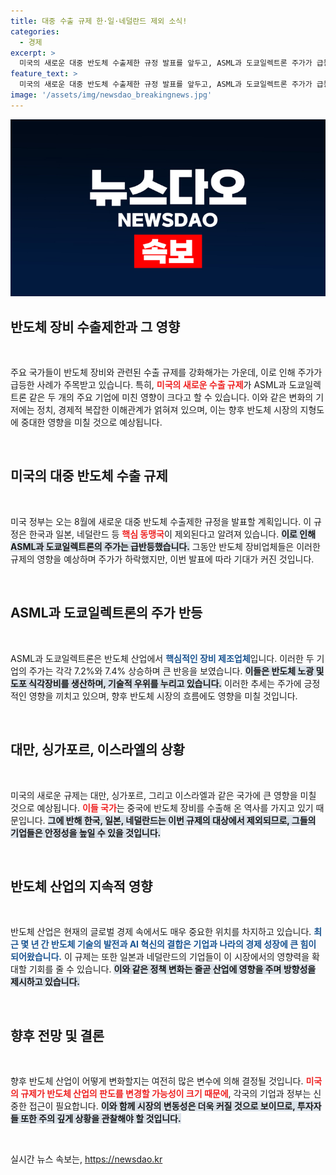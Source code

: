 ```yaml
---
title: 대중 수출 규제 한·일·네덜란드 제외 소식!
categories:
  - 경제
excerpt: >
  미국의 새로운 대중 반도체 수출제한 규정 발표를 앞두고, ASML과 도쿄일렉트론 주가가 급등했습니다. 한국과 일본 등 30개 주요 동맹국이 제외된 영향으로 반도체 시장이 요동치고 있습니다.
feature_text: >
  미국의 새로운 대중 반도체 수출제한 규정 발표를 앞두고, ASML과 도쿄일렉트론 주가가 급등했습니다. 한국과 일본 등 30개 주요 동맹국이 제외된 영향으로 반도체 시장이 요동치고 있습니다.
image: '/assets/img/newsdao_breakingnews.jpg'
---
```


<p><img src="/assets/img/newsdao_breakingnews.jpg" alt="ontimetimes 속보" /></p>

<h2 data-ke-size="size26">반도체 장비 수출제한과 그 영향</h2>

<p data-ke-size="size16">&nbsp;</p>

<p>주요 국가들이 반도체 장비와 관련된 수출 규제를 강화해가는 가운데, 이로 인해 주가가 급등한 사례가 주목받고 있습니다. 특히, <b><span style="color: #ee2323;">미국의 새로운 수출 규제</span></b>가 ASML과 도쿄일렉트론 같은 두 개의 주요 기업에 미친 영향이 크다고 할 수 있습니다. 이와 같은 변화의 기저에는 정치, 경제적 복잡한 이해관계가 얽혀져 있으며, 이는 향후 반도체 시장의 지형도에 중대한 영향을 미칠 것으로 예상됩니다.</p>

<p data-ke-size="size16">&nbsp;</p>

<h2 data-ke-size="size26">미국의 대중 반도체 수출 규제</h2>

<p data-ke-size="size16">&nbsp;</p>

<p>미국 정부는 오는 8월에 새로운 대중 반도체 수출제한 규정을 발표할 계획입니다. 이 규정은 한국과 일본, 네덜란드 등 <b><span style="color: #ee2323;">핵심 동맹국</span></b>이 제외된다고 알려져 있습니다. <b><span style="background-color: #21538527;">이로 인해 ASML과 도쿄일렉트론의 주가는 급반등했습니다.</span></b> 그동안 반도체 장비업체들은 이러한 규제의 영향을 예상하며 주가가 하락했지만, 이번 발표에 따라 기대가 커진 것입니다.</p>

<p data-ke-size="size16">&nbsp;</p>

<h2 data-ke-size="size26">ASML과 도쿄일렉트론의 주가 반등</h2>

<p data-ke-size="size16">&nbsp;</p>

<p>ASML과 도쿄일렉트론은 반도체 산업에서 <b><span style="color: #1a5490;">핵심적인 장비 제조업체</span></b>입니다. 이러한 두 기업의 주가는 각각 7.2%와 7.4% 상승하며 큰 반응을 보였습니다. <b><span style="background-color: #21538527;">이들은 반도체 노광 및 도포 식각장비를 생산하며, 기술적 우위를 누리고 있습니다.</span></b> 이러한 추세는 주가에 긍정적인 영향을 끼치고 있으며, 향후 반도체 시장의 흐름에도 영향을 미칠 것입니다.</p>

<p data-ke-size="size16">&nbsp;</p>

<h2 data-ke-size="size26">대만, 싱가포르, 이스라엘의 상황</h2>

<p data-ke-size="size16">&nbsp;</p>

<p>미국의 새로운 규제는 대만, 싱가포르, 그리고 이스라엘과 같은 국가에 큰 영향을 미칠 것으로 예상됩니다. <b><span style="color: #ee2323;">이들 국가</span></b>는 중국에 반도체 장비를 수출해 온 역사를 가지고 있기 때문입니다. <b><span style="background-color: #21538527;">그에 반해 한국, 일본, 네덜란드는 이번 규제의 대상에서 제외되므로, 그들의 기업들은 안정성을 높일 수 있을 것입니다.</span></b></p>

<p data-ke-size="size16">&nbsp;</p>

<h2 data-ke-size="size26">반도체 산업의 지속적 영향</h2>

<p data-ke-size="size16">&nbsp;</p>

<p>반도체 산업은 현재의 글로벌 경제 속에서도 매우 중요한 위치를 차지하고 있습니다. <b><span style="color: #1a5490;">최근 몇 년 간 반도체 기술의 발전과 AI 혁신의 결합은 기업과 나라의 경제 성장에 큰 힘이 되어왔습니다.</span></b> 이 규제는 또한 일본과 네덜란드의 기업들이 이 시장에서의 영향력을 확대할 기회를 줄 수 있습니다. <b><span style="background-color: #21538527;">이와 같은 정책 변화는 줄곧 산업에 영향을 주며 방향성을 제시하고 있습니다.</span></b></p>

<p data-ke-size="size16">&nbsp;</p>

<h2 data-ke-size="size26">향후 전망 및 결론</h2>

<p data-ke-size="size16">&nbsp;</p>

<p>향후 반도체 산업이 어떻게 변화할지는 여전히 많은 변수에 의해 결정될 것입니다. <b><span style="color: #ee2323;">미국의 규제가 반도체 산업의 판도를 변경할 가능성이 크기 때문에</span></b>, 각국의 기업과 정부는 신중한 접근이 필요합니다. <b><span style="background-color: #21538527;">이와 함께 시장의 변동성은 더욱 커질 것으로 보이므로, 투자자들 또한 주의 깊게 상황을 관찰해야 할 것입니다.</span></b></p>

<p data-ke-size="size16">&nbsp;</p>
실시간 뉴스 속보는, <a href="https://newsdao.kr" rel="dofollow">https://newsdao.kr</a>


